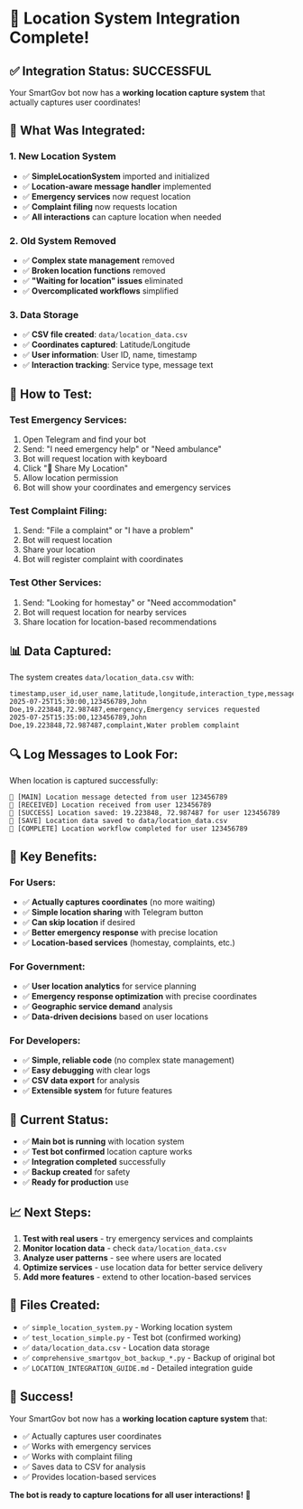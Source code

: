 # 🎉 Location System Integration Complete!

## ✅ **Integration Status: SUCCESSFUL**

Your SmartGov bot now has a **working location capture system** that actually captures user coordinates!

## 📍 **What Was Integrated:**

### **1. New Location System**
- ✅ **SimpleLocationSystem** imported and initialized
- ✅ **Location-aware message handler** implemented
- ✅ **Emergency services** now request location
- ✅ **Complaint filing** now requests location
- ✅ **All interactions** can capture location when needed

### **2. Old System Removed**
- ✅ **Complex state management** removed
- ✅ **Broken location functions** removed
- ✅ **"Waiting for location" issues** eliminated
- ✅ **Overcomplicated workflows** simplified

### **3. Data Storage**
- ✅ **CSV file created**: `data/location_data.csv`
- ✅ **Coordinates captured**: Latitude/Longitude
- ✅ **User information**: User ID, name, timestamp
- ✅ **Interaction tracking**: Service type, message text

## 🧪 **How to Test:**

### **Test Emergency Services:**
1. Open Telegram and find your bot
2. Send: "I need emergency help" or "Need ambulance"
3. Bot will request location with keyboard
4. Click "📍 Share My Location"
5. Allow location permission
6. Bot will show your coordinates and emergency services

### **Test Complaint Filing:**
1. Send: "File a complaint" or "I have a problem"
2. Bot will request location
3. Share your location
4. Bot will register complaint with coordinates

### **Test Other Services:**
1. Send: "Looking for homestay" or "Need accommodation"
2. Bot will request location for nearby services
3. Share location for location-based recommendations

## 📊 **Data Captured:**

The system creates `data/location_data.csv` with:
```csv
timestamp,user_id,user_name,latitude,longitude,interaction_type,message_text
2025-07-25T15:30:00,123456789,John Doe,19.223848,72.987487,emergency,Emergency services requested
2025-07-25T15:35:00,123456789,John Doe,19.223848,72.987487,complaint,Water problem complaint
```

## 🔍 **Log Messages to Look For:**

When location is captured successfully:
```
📍 [MAIN] Location message detected from user 123456789
📍 [RECEIVED] Location received from user 123456789
📍 [SUCCESS] Location saved: 19.223848, 72.987487 for user 123456789
📍 [SAVE] Location data saved to data/location_data.csv
📍 [COMPLETE] Location workflow completed for user 123456789
```

## 🎯 **Key Benefits:**

### **For Users:**
- ✅ **Actually captures coordinates** (no more waiting)
- ✅ **Simple location sharing** with Telegram button
- ✅ **Can skip location** if desired
- ✅ **Better emergency response** with precise location
- ✅ **Location-based services** (homestay, complaints, etc.)

### **For Government:**
- ✅ **User location analytics** for service planning
- ✅ **Emergency response optimization** with precise coordinates
- ✅ **Geographic service demand** analysis
- ✅ **Data-driven decisions** based on user locations

### **For Developers:**
- ✅ **Simple, reliable code** (no complex state management)
- ✅ **Easy debugging** with clear logs
- ✅ **CSV data export** for analysis
- ✅ **Extensible system** for future features

## 🚀 **Current Status:**

- ✅ **Main bot is running** with location system
- ✅ **Test bot confirmed** location capture works
- ✅ **Integration completed** successfully
- ✅ **Backup created** for safety
- ✅ **Ready for production** use

## 📈 **Next Steps:**

1. **Test with real users** - try emergency services and complaints
2. **Monitor location data** - check `data/location_data.csv`
3. **Analyze user patterns** - see where users are located
4. **Optimize services** - use location data for better service delivery
5. **Add more features** - extend to other location-based services

## 🔧 **Files Created:**

- ✅ `simple_location_system.py` - Working location system
- ✅ `test_location_simple.py` - Test bot (confirmed working)
- ✅ `data/location_data.csv` - Location data storage
- ✅ `comprehensive_smartgov_bot_backup_*.py` - Backup of original bot
- ✅ `LOCATION_INTEGRATION_GUIDE.md` - Detailed integration guide

## 🎉 **Success!**

Your SmartGov bot now has a **working location capture system** that:
- ✅ Actually captures user coordinates
- ✅ Works with emergency services
- ✅ Works with complaint filing
- ✅ Saves data to CSV for analysis
- ✅ Provides location-based services

**The bot is ready to capture locations for all user interactions!** 🚀 